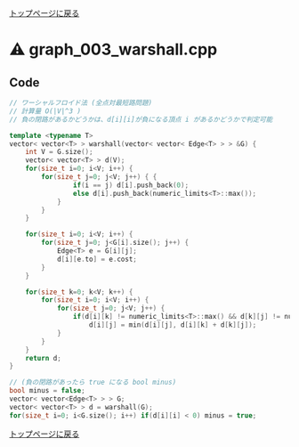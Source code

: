 <!-- Mathjax Support -->
<script type="text/javascript" async
  src="https://cdn.mathjax.org/mathjax/latest/MathJax.js?config=TeX-MML-AM_CHTML">
</script>


[トップページに戻る](../index.html)

# :warning: graph\_003\_warshall.cpp

## Code

```cpp
// ワーシャルフロイド法 (全点対最短路問題)
// 計算量 O(|V|^3 )
// 負の閉路があるかどうかは、d[i][i]が負になる頂点 i があるかどうかで判定可能

template <typename T>
vector< vector<T> > warshall(vector< vector< Edge<T> > > &G) {
    int V = G.size();
    vector< vector<T> > d(V);
    for(size_t i=0; i<V; i++) {
        for(size_t j=0; j<V; j++) { {
                if(i == j) d[i].push_back(0);
                else d[i].push_back(numeric_limits<T>::max());
            }
        }
    }

    for(size_t i=0; i<V; i++) {
        for(size_t j=0; j<G[i].size(); j++) {
            Edge<T> e = G[i][j];
            d[i][e.to] = e.cost;
        }
    }

    for(size_t k=0; k<V; k++) {
        for(size_t i=0; i<V; i++) {
            for(size_t j=0; j<V; j++) {
                if(d[i][k] != numeric_limits<T>::max() && d[k][j] != numeric_limits<T>::max())
                    d[i][j] = min(d[i][j], d[i][k] + d[k][j]);
            }
        }
    }
    return d;
}

// (負の閉路があったら true になる bool minus)
bool minus = false;
vector< vector<Edge<T> > > G;
vector< vector<T> > d = warshall(G);
for(size_t i=0; i<G.size(); i++) if(d[i][i] < 0) minus = true;

```

[トップページに戻る](../index.html)
